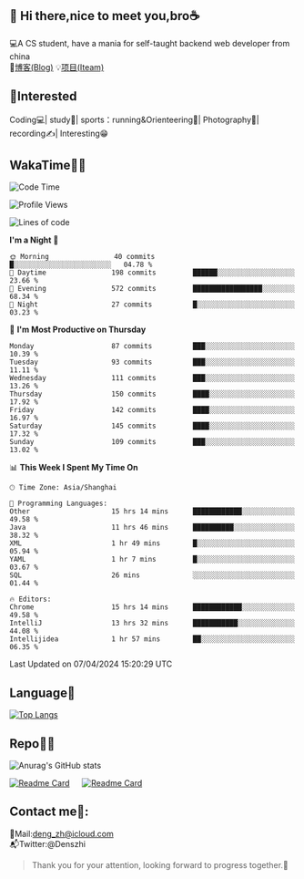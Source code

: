 👋 Hi there,nice to meet you,bro☕
---
💻A CS student, have a mania for self-taught backend web developer from china   
📌[博客(Blog)](https://github.com/HealUP/MyBlog)
💡[项目(Iteam)](https://healup.github.io/)

 <!-- waka-box start -->
 <!-- waka-box end -->
 
🧲**Interested**
--
Coding💻| study📖| sports：running&Orienteering🏃‍| Photography📸| recording✍️| Interesting😁

WakaTime👨‍💻
---
<!--START_SECTION:waka-->
![Code Time](http://img.shields.io/badge/Code%20Time-937%20hrs%2020%20mins-blue)

![Profile Views](http://img.shields.io/badge/Profile%20Views-2-blue)

![Lines of code](https://img.shields.io/badge/From%20Hello%20World%20I%27ve%20Written-205.0%20thousand%20lines%20of%20code-blue)

**I'm a Night 🦉** 

```text
🌞 Morning                40 commits          █░░░░░░░░░░░░░░░░░░░░░░░░   04.78 % 
🌆 Daytime                198 commits         ██████░░░░░░░░░░░░░░░░░░░   23.66 % 
🌃 Evening                572 commits         █████████████████░░░░░░░░   68.34 % 
🌙 Night                  27 commits          █░░░░░░░░░░░░░░░░░░░░░░░░   03.23 % 
```
📅 **I'm Most Productive on Thursday** 

```text
Monday                   87 commits          ███░░░░░░░░░░░░░░░░░░░░░░   10.39 % 
Tuesday                  93 commits          ███░░░░░░░░░░░░░░░░░░░░░░   11.11 % 
Wednesday                111 commits         ███░░░░░░░░░░░░░░░░░░░░░░   13.26 % 
Thursday                 150 commits         ████░░░░░░░░░░░░░░░░░░░░░   17.92 % 
Friday                   142 commits         ████░░░░░░░░░░░░░░░░░░░░░   16.97 % 
Saturday                 145 commits         ████░░░░░░░░░░░░░░░░░░░░░   17.32 % 
Sunday                   109 commits         ███░░░░░░░░░░░░░░░░░░░░░░   13.02 % 
```


📊 **This Week I Spent My Time On** 

```text
🕑︎ Time Zone: Asia/Shanghai

💬 Programming Languages: 
Other                    15 hrs 14 mins      ████████████░░░░░░░░░░░░░   49.58 % 
Java                     11 hrs 46 mins      ██████████░░░░░░░░░░░░░░░   38.32 % 
XML                      1 hr 49 mins        █░░░░░░░░░░░░░░░░░░░░░░░░   05.94 % 
YAML                     1 hr 7 mins         █░░░░░░░░░░░░░░░░░░░░░░░░   03.67 % 
SQL                      26 mins             ░░░░░░░░░░░░░░░░░░░░░░░░░   01.44 % 

🔥 Editors: 
Chrome                   15 hrs 14 mins      ████████████░░░░░░░░░░░░░   49.58 % 
IntelliJ                 13 hrs 32 mins      ███████████░░░░░░░░░░░░░░   44.08 % 
Intellijidea             1 hr 57 mins        ██░░░░░░░░░░░░░░░░░░░░░░░   06.35 % 
```


 Last Updated on 07/04/2024 15:20:29 UTC
<!--END_SECTION:waka-->

Language🚀
---
[![Top Langs](https://github-readme-stats.vercel.app/api/top-langs/?username=HealUP&layout=compact&hide_border=true)](https://github.com/HealUP)

Repo🧑‍💻
---
![Anurag's GitHub stats](https://github-readme-stats.vercel.app/api?username=HealUP&count_private=true&show_icons=true&theme=gruvbox&hide_border=true) 

[![Readme Card](https://github-readme-stats.vercel.app/api/pin/?username=HealUP&repo=InternetEy&theme=transparent)](https://github.com/HealUP/InternetEy) &emsp;
[![Readme Card](https://github-readme-stats.vercel.app/api/pin/?username=HealUP&repo=CampusExperience&theme=transparent)](https://github.com/HealUP/CampusExperience)


Contact me📱:
---
📮Mail:deng_zh@icloud.com  
📬Twitter:@Denszhi  

> Thank you for your attention, looking forward to progress together.🎉
